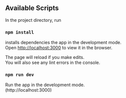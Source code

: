 ## Available Scripts

In the project directory, run

### `npm install`

installs dependencies the app in the development mode.<br>
Open [http://localhost:3000](http://localhost:3000) to view it in the browser.

The page will reload if you make edits.<br>
You will also see any lint errors in the console.

### `npm run dev`

Run the app in the development mode.<br>
(http://localhost:3000)
